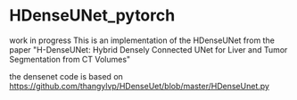 # HDenseUNet_pytorch
work in progress
This is an implementation of the HDenseUNet from the paper "H-DenseUNet: Hybrid Densely Connected UNet for
Liver and Tumor Segmentation from CT Volumes"


the densenet code is based on https://github.com/thangylvp/HDenseUet/blob/master/HDenseUnet.py
